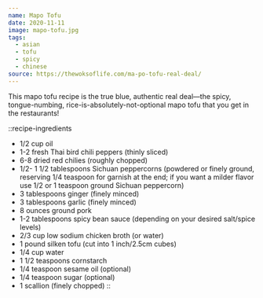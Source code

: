 ```yaml
---
name: Mapo Tofu
date: 2020-11-11
image: mapo-tofu.jpg
tags:
  - asian
  - tofu
  - spicy
  - chinese
source: https://thewoksoflife.com/ma-po-tofu-real-deal/
---
```


This mapo tofu recipe is the true blue, authentic real deal—the spicy, tongue-numbing, rice-is-absolutely-not-optional mapo tofu that you get in the restaurants!

<!--more-->

::recipe-ingredients
- 1/2 cup oil
- 1-2 fresh Thai bird chili peppers (thinly sliced)
- 6-8 dried red chilies (roughly chopped)
- 1/2- 1 1/2 tablespoons Sichuan peppercorns (powdered or finely ground, reserving 1/4 teaspoon for garnish at the end; if you want a milder flavor use 1/2 or 1 teaspoon ground Sichuan peppercorn)
- 3 tablespoons ginger (finely minced)
- 3 tablespoons garlic (finely minced)
- 8 ounces ground pork
- 1-2 tablespoons spicy bean sauce (depending on your desired salt/spice levels)
- 2/3 cup low sodium chicken broth (or water)
- 1 pound silken tofu (cut into 1 inch/2.5cm cubes)
- 1/4 cup water
- 1 1/2 teaspoons cornstarch
- 1/4 teaspoon sesame oil (optional)
- 1/4 teaspoon sugar (optional)
- 1 scallion (finely chopped)
::
